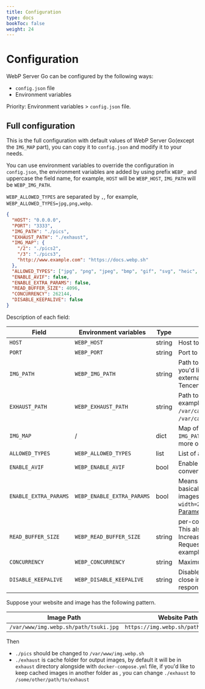 ```yaml
---
title: Configuration
type: docs
bookToc: false
weight: 24
---
```


# Configuration

WebP Server Go can be configured by the following ways:

- `config.json` file
- Environment variables

Priority: Environment variables > `config.json` file.

## Full configuration

This is the full configuration with default values of WebP Server Go(except the `IMG_MAP` part), you can copy it to `config.json` and modify it to your needs.

You can use environment variables to override the configuration in `config.json`, the environment variables are added by using prefix `WEBP_` and uppercase the field name, for example, `HOST` will be `WEBP_HOST`, `IMG_PATH` will be `WEBP_IMG_PATH`.

`WEBP_ALLOWED_TYPES` are separated by `,`, for example, `WEBP_ALLOWED_TYPES=jpg,png,webp`.

```json
{
  "HOST": "0.0.0.0",
  "PORT": "3333",
  "IMG_PATH": "./pics",
  "EXHAUST_PATH": "./exhaust",
  "IMG_MAP": {
    "/2": "./pics2",
    "/3": "./pics3",
    "http://www.example.com": "https://docs.webp.sh"
  },
  "ALLOWED_TYPES": ["jpg", "png", "jpeg", "bmp", "gif", "svg", "heic", "nef", "webp"],
  "ENABLE_AVIF": false,
  "ENABLE_EXTRA_PARAMS": false,
  "READ_BUFFER_SIZE": 4096,
  "CONCURRENCY": 262144,
  "DISABLE_KEEPALIVE": false
}
```

Description of each field:

| Field                 | Environment variables      | Type   | Description                                                                                                                                                                                                                                        |
| --------------------- | -------------------------- | ------ | -------------------------------------------------------------------------------------------------------------------------------------------------------------------------------------------------------------------------------------------------- |
| `HOST`                | `WEBP_HOST`                | string | Host to listen on                                                                                                                                                                                                                                  |
| `PORT`                | `WEBP_PORT`                | string | Port to listen on                                                                                                                                                                                                                                  |
| `IMG_PATH`            | `WEBP_IMG_PATH`            | string | Path to the image directory(of original images), if you'd like to use a remote backend(such as external Nginx served static site, Aliyun OSS or Tencent COS), please refer to [Remote Backend](REMOTE_BACKEND.md).                                 |
| `EXHAUST_PATH`        | `WEBP_EXHAUST_PATH`        | string | Path to the cache directory(of WebP images), for example, with `EXHAUST_PATH` set to `/var/cache/webp`, your `webp` image will be saved at `/var/cache/webp/pics/tsuki.jpg.1582558990.webp`.                                                       |
| `IMG_MAP`             | /                          | dict   | Map of URI/Host to image, if this is present then `IMG_PATH` and `EXHAUST_PATH` will be ignored, see more on [MultiPath](http://localhost:1313/usage/multipath/) page                                                                              |
| `ALLOWED_TYPES`       | `WEBP_ALLOWED_TYPES`       | list   | List of allowed image types                                                                                                                                                                                                                        |
| `ENABLE_AVIF`         | `WEBP_ENABLE_AVIF`         | bool   | Enable AVIF support,it’s disabled by default as converting images to AVIF is CPU consuming.                                                                                                                                                        |
| `ENABLE_EXTRA_PARAMS` | `WEBP_ENABLE_EXTRA_PARAMS` | bool   | Means whether to enable Extra Parameters, basically it allows you to do some transform on images like `https://img.webp.sh/path/tsuki.jpg?width=20`, you can find more info on [Extra Parameters](http://localhost:1313/usage/extra-params/) page. |
| `READ_BUFFER_SIZE`    | `WEBP_READ_BUFFER_SIZE`    | string | per-connection buffer size for requests’ reading. This also limits the maximum header size. Increase this buffer if your clients send multi-KB RequestURIs and/or multi-KB headers (for example, BIG cookies).                                     |
| `CONCURRENCY`         | `WEBP_CONCURRENCY`         | string | Maximum number of concurrent connections                                                                                                                                                                                                           |
| `DISABLE_KEEPALIVE`   | `WEBP_DISABLE_KEEPALIVE`   | string | Disable keep-alive connections, the server will close incoming connections after sending the first response to the client                                                                                                                          |

Suppose your website and image has the following pattern.

| Image Path                            | Website Path                         |
| ------------------------------------- | ------------------------------------ |
| `/var/www/img.webp.sh/path/tsuki.jpg` | `https://img.webp.sh/path/tsuki.jpg` |

Then

- `./pics` should be changed to `/var/www/img.webp.sh`
- `./exhaust` is cache folder for output images, by default it will be in `exhaust` directory alongside with `docker-compose.yml` file, if you'd like to keep cached images in another folder as , you can change `./exhaust` to `/some/other/path/to/exhaust`
